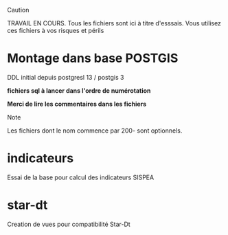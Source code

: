 > [!caution]
> TRAVAIL EN COURS. Tous les fichiers sont ici à titre d'esssais. Vous utilisez ces fichiers à vos risques et périls

# Montage dans base POSTGIS

DDL initial depuis postgresl 13 / postgis 3

**fichiers sql à lancer dans l'ordre de numérotation**

**Merci de lire les commentaires dans les fichiers**

> [!note]
> Les fichiers dont le nom commence par 200- sont optionnels.

# indicateurs

Essai de la base pour calcul des indicateurs SISPEA

# star-dt

Creation de vues pour compatibilité Star-Dt
